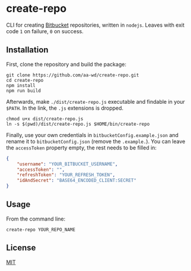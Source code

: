 # create-repo

CLI for creating [Bitbucket](https://bitbucket.org) repositories, written in `nodejs`. Leaves with exit code `1` on failure, `0` on success. 

## Installation
First, clone the repository and build the package:

```console
git clone https://github.com/aa-wd/create-repo.git
cd create-repo
npm install
npm run build
```

Afterwards, make `./dist/create-repo.js` executable and findable in your `$PATH`. In the link, the `.js` extensions is dropped. 

```console
chmod u+x dist/create-repo.js
ln -s $(pwd)/dist/create-repo.js $HOME/bin/create-repo
```

Finally, use your own credentials in `bitbucketConfig.example.json` and rename it to `bitbucketConfig.json` (remove the `.example.`). You can leave the `accessToken` property empty, the rest needs to be filled in:

```json
{
    "username": "YOUR_BITBUCKET_USERNAME",
    "accessToken": "",
    "refreshToken": "YOUR_REFRESH_TOKEN",
    "idAndSecret": "BASE64_ENCODED_CLIENT:SECRET"
}
```

## Usage
From the command line:

```console
create-repo YOUR_REPO_NAME
```

## License
[MIT](https://choosealicense.com/licenses/mit/)
